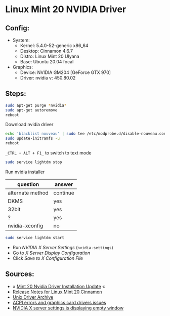 # Linux Mint 20 NVIDIA Driver

Config:
-------

*   System:
    *   Kernel: 5.4.0-52-generic x86\_64
    *   Desktop: Cinnamon 4.6.7
    *   Distro: Linux Mint 20 Ulyana
    *   Base: Ubuntu 20.04 focal
*   Graphics:
    *   Device: NVIDIA GM204 \[GeForce GTX 970\]
    *   Driver: nvidia v: 450.80.02

Steps:
------
```bash
sudo apt-get purge *nvidia*
sudo apt-get autoremove
reboot
```
Download nvidia driver
```bash
echo 'blacklist nouveau' | sudo tee /etc/modprobe.d/disable-nouveau.conf
sudo update-initramfs -u
reboot
```
`_CTRL + ALT + F1_` to switch to text mode
```bash
sudo service lightdm stop
```
Run nvidia installer


| question         | answer   |
|------------------|----------|
| alternate method | continue |
| DKMS             | yes      |
| 32bit            | yes      |
| ?                | yes      |
| nvidia-xconfig   | no       |

```bash
sudo service lightdm start
```

*   Run _NVIDIA X Server Settings_ (`nvidia-settings`)
*   Go to _X Server Display Configuration_
*   Click _Save to X Configuration File_

Sources:
--------

*   » [Mint 20 Nvidia Driver Installation Update](https://forums.linuxmint.com/viewtopic.php?t=154932&start=39) «
*   [Release Notes for Linux Mint 20 Cinnamon](https://www.linuxmint.com/rel_ulyana_cinnamon.php)
*   [Unix Driver Archive](https://www.nvidia.com/en-us/drivers/unix/)
*   [ACPI errors and graphics card drivers issues](https://forums.linuxmint.com/viewtopic.php?t=328023)
*   [NVIDIA X server settings is displaying empty window](https://superuser.com/questions/1394120/nvidia-x-server-settings-is-displaying-empty-window)
